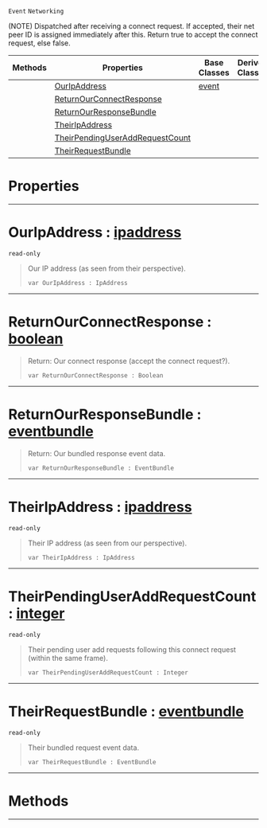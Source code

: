  `Event` `Networking`



(NOTE) Dispatched after receiving a connect request. If accepted, their net peer ID is assigned immediately after this. Return true to accept the connect request, else false.

|Methods|Properties|Base Classes|Derived Classes|
|---|---|---|---|
| |[ OurIpAddress](https://github.com/ZilchEngine/ZilchDocs/blob/master/code_reference/class_reference/netpeerreceivedconnectrequest.markdown#ouripaddress-zero-engine)|[event](https://github.com/ZilchEngine/ZilchDocs/blob/master/code_reference/class_reference/event.markdown)| |
| |[ ReturnOurConnectResponse](https://github.com/ZilchEngine/ZilchDocs/blob/master/code_reference/class_reference/netpeerreceivedconnectrequest.markdown#returnourconnectresponse)| | |
| |[ ReturnOurResponseBundle](https://github.com/ZilchEngine/ZilchDocs/blob/master/code_reference/class_reference/netpeerreceivedconnectrequest.markdown#returnourresponsebundle)| | |
| |[ TheirIpAddress](https://github.com/ZilchEngine/ZilchDocs/blob/master/code_reference/class_reference/netpeerreceivedconnectrequest.markdown#theiripaddress-zero-engi)| | |
| |[ TheirPendingUserAddRequestCount](https://github.com/ZilchEngine/ZilchDocs/blob/master/code_reference/class_reference/netpeerreceivedconnectrequest.markdown#theirpendinguseraddreque)| | |
| |[ TheirRequestBundle](https://github.com/ZilchEngine/ZilchDocs/blob/master/code_reference/class_reference/netpeerreceivedconnectrequest.markdown#theirrequestbundle-zero)| | |


 #  Properties


---  
 #  OurIpAddress : [ipaddress](https://github.com/ZilchEngine/ZilchDocs/blob/master/code_reference/class_reference/ipaddress.markdown)

 `read-only`

> Our IP address (as seen from their perspective).
> ``` lang=cpp, name=Nada
> var OurIpAddress : IpAddress


---  
 #  ReturnOurConnectResponse : [boolean](https://github.com/ZilchEngine/ZilchDocs/blob/master/code_reference/nada_base_types/boolean.markdown)

> Return: Our connect response (accept the connect request?).
> ``` lang=cpp, name=Nada
> var ReturnOurConnectResponse : Boolean


---  
 #  ReturnOurResponseBundle : [eventbundle](https://github.com/ZilchEngine/ZilchDocs/blob/master/code_reference/class_reference/eventbundle.markdown)

> Return: Our bundled response event data.
> ``` lang=cpp, name=Nada
> var ReturnOurResponseBundle : EventBundle


---  
 #  TheirIpAddress : [ipaddress](https://github.com/ZilchEngine/ZilchDocs/blob/master/code_reference/class_reference/ipaddress.markdown)

 `read-only`

> Their IP address (as seen from our perspective).
> ``` lang=cpp, name=Nada
> var TheirIpAddress : IpAddress


---  
 #  TheirPendingUserAddRequestCount : [integer](https://github.com/ZilchEngine/ZilchDocs/blob/master/code_reference/nada_base_types/integer.markdown)

 `read-only`

> Their pending user add requests following this connect request (within the same frame).
> ``` lang=cpp, name=Nada
> var TheirPendingUserAddRequestCount : Integer


---  
 #  TheirRequestBundle : [eventbundle](https://github.com/ZilchEngine/ZilchDocs/blob/master/code_reference/class_reference/eventbundle.markdown)

 `read-only`

> Their bundled request event data.
> ``` lang=cpp, name=Nada
> var TheirRequestBundle : EventBundle


---  
 #  Methods


---  
 

 